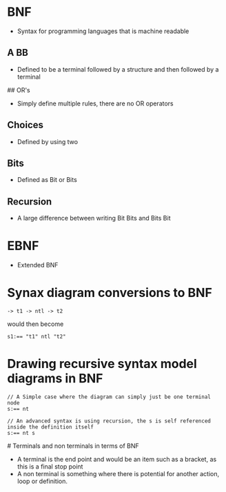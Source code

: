 # BNF

- Syntax for programming languages that is machine readable

## A BB
- Defined to be a terminal followed by a structure and then followed by a terminal

## OR's
- Simply define multiple rules, there are no OR operators

## Choices
- Defined by using two

## Bits
- Defined as Bit or Bits

## Recursion
- A large difference between writing Bit Bits and Bits Bit

# EBNF
- Extended BNF

# Synax diagram conversions to BNF

    -> t1 -> ntl -> t2

would then become

    s1:== "t1" ntl "t2"

# Drawing recursive syntax model diagrams in BNF

    // A Simple case where the diagram can simply just be one terminal node
    s:== nt

    // An advanced syntax is using recursion, the s is self referenced inside the definition itself
    s:== nt s

# Terminals and non terminals in terms of BNF
- A terminal is the end point and would be an item such as a bracket, as this is a final stop point
- A non terminal is something where there is potential for another action, loop or definition. 


